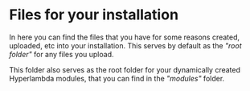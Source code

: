 
# Files for your installation

In here you can find the files that you have for some reasons created, uploaded, etc into
your installation. This serves by default as the _"root folder"_ for any files you upload.

This folder also serves as the root folder for your dynamically created Hyperlambda modules,
that you can find in the _"modules"_ folder.
